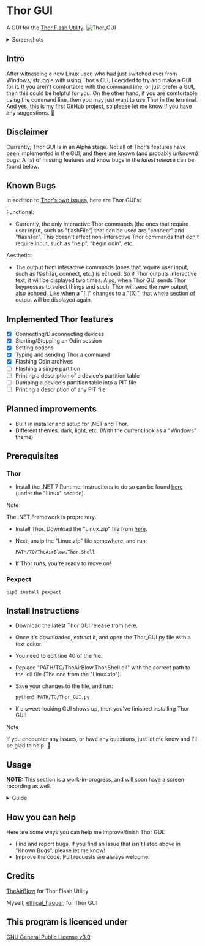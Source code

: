 
# Thor GUI

A GUI for the [Thor Flash Utility](https://github.com/Samsung-Loki/Thor).
![Thor_GUI](https://github.com/ethical-haquer/Thor_GUI/assets/141518185/4fa0e2e6-da03-49fe-be44-af1bba96344f)
<details>
  <summary>Screenshots</summary>
  <br>
  <b>NOTE:</b> This section is a work-in-progress
  <br>
  <br>
  "Options" Tab:
  <br>
  <img src="https://github.com/ethical-haquer/Thor_GUI/assets/141518185/8d2625f9-780a-4f83-b9e5-db90d691295e" alt="Options Tab">
  <br>
  Command Entry:
  <br>
  <img src="https://github.com/ethical-haquer/Thor_GUI/assets/141518185/6292ec8e-7ffc-4036-a000-2ec178e9314b" alt="Command Entry">
  <br>
  "Select Partitions" Window:
  <br>
  <img src="https://github.com/ethical-haquer/Thor_GUI/assets/141518185/57fe8e2e-6ebf-44b6-b223-9eb4e221a35f" alt="Select Partitions Window">
  <br>
  "Verify Flash" Window:
  <br>
  <img src="https://github.com/ethical-haquer/Thor_GUI/assets/141518185/1b6bb3a9-38d8-4f47-aedf-310f7a88ca34" alt="Verify Flash Window">
</details>

## Intro

After witnessing a new Linux user, who had just switched over from Windows, struggle with using Thor's CLI, I decided to try and make a GUI for it. If you aren't comfortable with the command line, or just prefer a GUI, then this could be helpful for you. On the other hand, if you are comfortable using the command line, then you may just want to use Thor in the terminal. And yes, this is my first GitHub project, so please let me know if you have any suggestions. :slightly_smiling_face:

## Disclaimer

Currently, Thor GUI is in an Alpha stage. Not all of Thor's features have been implemented in the GUI, and there are known (and probably unknown) bugs. A list of missing features and know bugs in the _latest release_ can be found below.

## Known Bugs

In addition to [Thor's own issues](https://github.com/Samsung-Loki/Thor/issues), here are Thor GUI's:

Functional:
+ Currently, the only interactive Thor commands (the ones that require user input, such as "flashFile") that can be used are "connect" and "flashTar". This doesn't affect non-interactive Thor commands that don't require input, such as "help", "begin odin", etc.

Aesthetic:
+ The output from interactive commands (ones that require user input, such as flashTar, connect, etc.) is echoed. So if Thor outputs interactive text, it will be displayed two times. Also, when Thor GUI sends Thor keypresses to select things and such, Thor will send the new output, also echoed. Like when a "[ ]" changes to a "[X]", that whole section of output will be displayed again.

## Implemented Thor features

- [x] Connecting/Disconnecting devices
- [x] Starting/Stopping an Odin session
- [x] Setting options
- [x] Typing and sending Thor a command
- [x] Flashing Odin archives
- [ ] Flashing a single partition
- [ ] Printing a description of a device's partition table
- [ ] Dumping a device's partition table into a PIT file
- [ ] Printing a description of any PIT file

## Planned improvements

+ Built in installer and setup for .NET and Thor.
+ Different themes: dark, light, etc. (With the current look as a "Windows" theme)

## Prerequisites

### Thor

+ Install the .NET 7 Runtime. Instructions to do so can be found [here](https://learn.microsoft.com/en-us/dotnet/core/install/) (under the "Linux" section).
> [!NOTE]
> The .NET Framework is propreitary.
+ Install Thor. Download the "Linux.zip" file from [here](https://github.com/Samsung-Loki/Thor/releases/tag/1.0.4).
+ Next, unzip the "Linux.zip" file somewhere, and run:

  ```
  PATH/TO/TheAirBlow.Thor.Shell
  ```
+ If Thor runs, you're ready to move on!

### Pexpect

```
pip3 install pexpect
```

## Install Instructions

+ Download the latest Thor GUI release from [here](https://github.com/ethical-haquer/Thor_GUI/releases).
+ Once it's downloaded, extract it, and open the Thor_GUI.py file with a text editor.
+ You need to edit line 40 of the file.
+ Replace "PATH/TO/TheAirBlow.Thor.Shell.dll" with the correct path to the .dll file (The one from the "Linux.zip").
+ Save your changes to the file, and run:

  ```
  python3 PATH/TO/Thor_GUI.py
  ```
+ If a sweet-looking GUI shows up, then you've finished installing Thor GUI!

> [!NOTE]
> If you encounter any issues, or have any questions, just let me know and I'll be glad to help. 🙂

## Usage
**NOTE:** This section is a work-in-progress, and will soon have a screen recording as well.
<details>
  <summary>Guide</summary>
  <br>
  <b>Starting Thor:</b>
  <br>
  To start Thor, click the "Start Thor" button. This is usually the first thing you'd do after running Thor GUI.
  <br>
  <br>
  <b>Connecting to a device:</b> 
  <br>
  To connect to a device, click the "Connect" button. A pop-up window will appear, asking you what device you'd like to connect to. Choose a device, and then click "Select".
  <br>
  <br>
  <b>Running a <a href="https://github.com/Samsung-Loki/Thor#current-list-of-commands">Thor command</a>:</b> 
  <br>
  To send Thor a command, enter it into the Command Entry (upper-right corner of Thor GUI, under the "Start Thor" button) and hit Enter.
  <br>
  <br>
  <b>Starting an Odin protocol</b> 
  <br>
  To start an Odin protocol, click the "Begin Odin Protocol" button.
  <br>
  <br>
  <b>Flashing Odin archives</b> 
  <br>
  To flash Odin archives, first select what files to flash. You may either select the files with a file picker, by clicking one of the file buttons (For example, to select a BL file, click the "BL" button), or type the file path into the corresponding entry. Only files which are selected with the check-boxes will be flashed. 
  <br>
  <br>
  To flash the selected files, hit the "Start" button. There are a few requirements that must be met for it to start the flash: 
  <br>
  At least one file must be selected (with the check-boxes), 
  <br>
  All selected files must exist, 
  <br>
  All selected files must be a .tar, .md5, or .zip, 
  <br>
  All selected files must be in the same directory. 
  <br>
  <br>
  If any of these above conditions is not met, Thor GUI will simply let you know, so don't worry.
  <br>
  <br>
  After a flash has been started, you will be presented with a "Select Partitions" Window. You may click "Select All" to select all of the listed partitions, or choose certain partitions to flash. Once you have finished selecting the partitions you want to flash, hit the "Select" button. There will be a "Select Partitions" Window for <b>every file</b> you selected with the check-boxes.
  <br>
  <br>
  After you have finished selecting partitions to flash you will see a "Verify Flash" window. This is your chance to cancel the flash if needed, by clicking the "No" button. Otherwise, click the "Yes" button and the flash will start.
</details>

## How you can help

Here are some ways you can help me improve/finish Thor GUI:
+ Find and report bugs. If you find an issue that isn't listed above in "Known Bugs", please let me know!
+ Improve the code. Pull requests are always welcome!

## Credits

[TheAirBlow](https://github.com/theairblow) for Thor Flash Utility

Myself, [ethical_haquer](https://github.com/ethical-haquer), for Thor GUI

## This program is licenced under

[GNU General Public License v3.0](https://github.com/ethical-haquer/Thor_GUI/blob/main/LICENSE)


